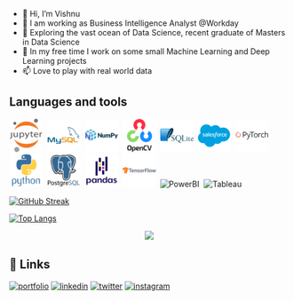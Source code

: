 - 👋 Hi, I’m Vishnu
- 👀 I am working as Business Intelligence Analyst @Workday
- 🌱 Exploring the vast ocean of Data Science, recent graduate of Masters in Data Science
- 💞️ In my free time I work on some small Machine Learning and Deep Learning projects
- 📫 Love to play with real world data

## Languages and tools
<div>
  <img src="https://github.com/devicons/devicon/blob/master/icons/jupyter/jupyter-original-wordmark.svg" title="Jupiter" alt="Jupiter" width="60" height="60"/>&nbsp;
  <img src="https://github.com/devicons/devicon/blob/master/icons/mysql/mysql-original-wordmark.svg" title="MySQL"  alt="MySQL" width="60" height="60"/>&nbsp;
  <img src="https://github.com/devicons/devicon/blob/master/icons/numpy/numpy-original-wordmark.svg" title="Numpy" alt="Numpy" width="60" height="60"/>&nbsp;
  <img src="https://github.com/devicons/devicon/blob/master/icons/opencv/opencv-original-wordmark.svg" title="OpenCV" alt="OpenCV" width="60" height="60"/>&nbsp;
  <img src="https://github.com/devicons/devicon/blob/master/icons/sqlite/sqlite-original-wordmark.svg" title="SQLite" alt="SQLite" width="60" height="60"/>&nbsp;
  <img src="https://github.com/devicons/devicon/blob/master/icons/salesforce/salesforce-original.svg" title="SalesForce" alt="SalesForce" width="60" height="60"/>&nbsp;
  <img src="https://github.com/devicons/devicon/blob/master/icons/pytorch/pytorch-original-wordmark.svg" title="Pytorch" alt="Pytorch" width="60" height="60"/>&nbsp;
  <img src="https://github.com/devicons/devicon/blob/master/icons/python/python-original-wordmark.svg"  title="Python" alt="Python" width="60" height="60"/>&nbsp;
  <img src="https://github.com/devicons/devicon/blob/master/icons/postgresql/postgresql-original-wordmark.svg" title="Postgresql" alt="Postgresql" width="60" height="60"/>&nbsp;
  <img src="https://github.com/devicons/devicon/blob/master/icons/pandas/pandas-original-wordmark.svg" title="Pandas" alt="Pandas" width="60" height="60"/>&nbsp;
  <img src="https://github.com/devicons/devicon/blob/master/icons/tensorflow/tensorflow-original-wordmark.svg" title="TensorFlow" alt="TensorFlow" width="60" height="60"/>&nbsp;
  <img src="https://github.com/microsoft/PowerBI-Icons/blob/main/SVG/Power-BI.svg" title="PowerBI"  alt="PowerBI" width="60" height="60"/>&nbsp;
  <img src="https://camo.githubusercontent.com/c13034cf5ce18abda1a57109359a1d8656ba197b60a4c8c2bfd9cf95ad4824ca/68747470733a2f2f63646e6c2e74626c7366742e636f6d2f73697465732f64656661756c742f66696c65732f70616765732f7461626c6561756c6f676f5f686967687265732e706e67" title="Tableau" alt="Tableau" width="60" height="60"/>&nbsp;
</div>

[![GitHub Streak](http://github-readme-streak-stats.herokuapp.com?user=vishnu-the-analyst&theme=dark&background=000000)](https://git.io/streak-stats)

[![Top Langs](https://github-readme-stats.vercel.app/api/top-langs/?username=vishnu-the-analyst&layout=compact&theme=vision-friendly-dark)](https://github.com/anuraghazra/github-readme-stats)

<div id="header" align="center">
  <img src="https://media.giphy.com/media/M9gbBd9nbDrOTu1Mqx/giphy.gif" width="100"/>
</div>

## 🔗 Links
[![portfolio](https://img.shields.io/badge/my_portfolio-000?style=for-the-badge&logo=ko-fi&logoColor=white)](https://vishnu-the-analyst.github.io/portfolio/index.html)
[![linkedin](https://img.shields.io/badge/linkedin-0A66C2?style=for-the-badge&logo=linkedin&logoColor=white)](https://www.linkedin.com/in/vishnu-eswaran/)
[![twitter](https://img.shields.io/badge/twitter-1DA1F2?style=for-the-badge&logo=twitter&logoColor=white)](https://twitter.com/vishnu_k_k)
[![instagram](https://img.shields.io/badge/instagram-405DE6?style=for-the-badge&logo=instagram&logoColor=white)](https://www.instagram.com/vishnukumar_kandasamy/)

<img src="https://komarev.com/ghpvc/?username=vishnu-the-analyst&style=flat-square&color=blue" alt=""/>

<!---
Walle-vish/Walle-vish is a ✨ special ✨ repository because its `README.md` (this file) appears on your GitHub profile.
You can click the Preview link to take a look at your changes.
--->
